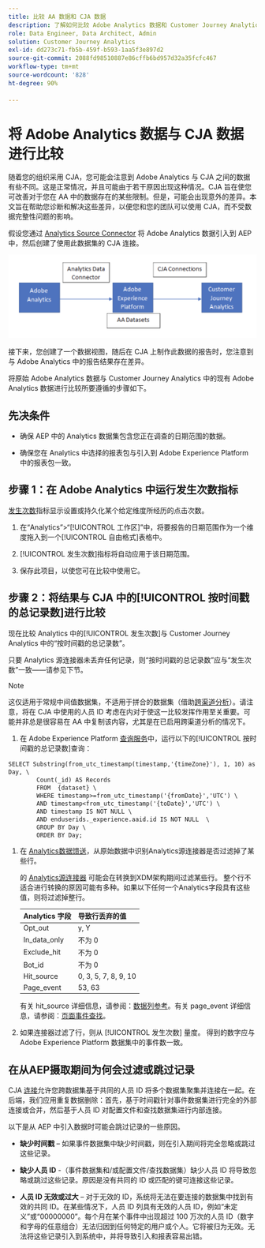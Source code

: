 ```yaml
---
title: 比较 AA 数据和 CJA 数据
description: 了解如何比较 Adobe Analytics 数据和 Customer Journey Analytics 中的数据
role: Data Engineer, Data Architect, Admin
solution: Customer Journey Analytics
exl-id: dd273c71-fb5b-459f-b593-1aa5f3e897d2
source-git-commit: 2088fd98510887e86cffb6bd957d32a35fcfc467
workflow-type: tm+mt
source-wordcount: '828'
ht-degree: 90%

---
```


# 将 Adobe Analytics 数据与 CJA 数据进行比较

随着您的组织采用 CJA，您可能会注意到 Adobe Analytics 与 CJA 之间的数据有些不同。这是正常情况，并且可能由于若干原因出现这种情况。CJA 旨在使您可改善对于您在 AA 中的数据存在的某些限制。但是，可能会出现意外的差异。本文旨在帮助您诊断和解决这些差异，以便您和您的团队可以使用 CJA，而不受数据完整性问题的影响。

假设您通过 [Analytics Source Connector](https://experienceleague.adobe.com/docs/experience-platform/sources/ui-tutorials/create/adobe-applications/analytics.html?lang=zh-Hans) 将 Adobe Analytics 数据引入到 AEP 中，然后创建了使用此数据集的 CJA 连接。

![数据流](assets/compare.png)

接下来，您创建了一个数据视图，随后在 CJA 上制作此数据的报告时，您注意到与 Adobe Analytics 中的报告结果存在差异。

将原始 Adobe Analytics 数据与 Customer Journey Analytics 中的现有 Adobe Analytics 数据进行比较所要遵循的步骤如下。

## 先决条件

* 确保 AEP 中的 Analytics 数据集包含您正在调查的日期范围的数据。

* 确保您在 Analytics 中选择的报表包与引入到 Adobe Experience Platform 中的报表包一致。

## 步骤 1：在 Adobe Analytics 中运行发生次数指标

[发生次数](https://experienceleague.adobe.com/docs/analytics/components/metrics/occurrences.html)指标显示设置或持久化某个给定维度所经历的点击次数。

1. 在“Analytics”>“[!UICONTROL 工作区]”中，将要报告的日期范围作为一个维度拖入到一个[!UICONTROL 自由格式]表格中。

1. [!UICONTROL 发生次数]指标将自动应用于该日期范围。

1. 保存此项目，以使您可在比较中使用它。

## 步骤 2：将结果与 CJA 中的[!UICONTROL 按时间戳的总记录数]进行比较

现在比较 Analytics 中的[!UICONTROL 发生次数]与 Customer Journey Analytics 中的“按时间戳的总记录数”。

只要 Analytics 源连接器未丢弃任何记录，则“按时间戳的总记录数”应与“发生次数”一致——请参见下节。

>[!NOTE]
>
>这仅适用于常规中间值数据集，不适用于拼合的数据集（借助[跨渠道分析](/help/connections/cca/overview.md)）。请注意，将在 CJA 中使用的人员 ID 考虑在内对于使这一比较发挥作用至关重要。可能并非总是很容易在 AA 中复制该内容，尤其是在已启用跨渠道分析的情况下。

1. 在 Adobe Experience Platform [查询服务](https://experienceleague.adobe.com/docs/experience-platform/query/best-practices/adobe-analytics.html)中，运行以下的[!UICONTROL 按时间戳的总记录数]查询：

```
SELECT Substring(from_utc_timestamp(timestamp,'{timeZone}'), 1, 10) as Day, \ 
        Count(_id) AS Records 
        FROM  {dataset} \ 
        WHERE timestamp>=from_utc_timestamp('{fromDate}','UTC') \ 
        AND timestamp<from_utc_timestamp('{toDate}','UTC') \ 
        AND timestamp IS NOT NULL \ 
        AND enduserids._experience.aaid.id IS NOT NULL  \ 
        GROUP BY Day \ 
        ORDER BY Day; 
```

1. 在 [Analytics数据馈送](https://experienceleague.adobe.com/docs/analytics/export/analytics-data-feed/data-feed-contents/datafeeds-reference.html)，从原始数据中识别Analytics源连接器是否过滤掉了某些行。

   的 [Analytics源连接器](https://experienceleague.adobe.com/docs/experience-platform/sources/ui-tutorials/create/adobe-applications/analytics.html) 可能会在转换到XDM架构期间过滤某些行。 整个行不适合进行转换的原因可能有多种。如果以下任何一个Analytics字段具有这些值，则将过滤掉整行。

   | Analytics 字段 | 导致行丢弃的值 |
   | --- | --- |
   | Opt_out | y, Y |
   | In_data_only | 不为 0 |
   | Exclude_hit | 不为 0 |
   | Bot_id | 不为 0 |
   | Hit_source | 0, 3, 5, 7, 8, 9, 10 |
   | Page_event | 53, 63 |

   有关 hit\_source 详细信息，请参阅：[数据列参考](https://experienceleague.adobe.com/docs/analytics/export/analytics-data-feed/data-feed-contents/datafeeds-reference.html?lang=zh-Hans)。有关 page\_event 详细信息，请参阅：[页面事件查找](https://experienceleague.adobe.com/docs/analytics/export/analytics-data-feed/data-feed-contents/datafeeds-page-event.html?lang=zh-Hans)。

1. 如果连接器过滤了行，则从 [!UICONTROL 发生次数] 量度。 得到的数字应与 Adobe Experience Platform 数据集中的事件数一致。

## 在从AEP摄取期间为何会过滤或跳过记录

CJA [连接](/help/connections/create-connection.md)允许您跨数据集基于共同的人员 ID 将多个数据集聚集并连接在一起。在后端，我们应用重复数据删除：首先，基于时间戳针对事件数据集进行完全的外部连接或合并，然后基于人员 ID 对配置文件和查找数据集进行内部连接。

以下是从 AEP 中引入数据时可能会跳过记录的一些原因。

* **缺少时间戳** – 如果事件数据集中缺少时间戳，则在引入期间将完全忽略或跳过这些记录。

* **缺少人员 ID** -（事件数据集和/或配置文件/查找数据集）缺少人员 ID 将导致忽略或跳过这些记录。原因是没有共同的 ID 或匹配的键可连接这些记录。

* **人员 ID 无效或过大** – 对于无效的 ID，系统将无法在要连接的数据集中找到有效的共同 ID。在某些情况下，人员 ID 列具有无效的人员 ID，例如“未定义”或“00000000”。每个月在某个事件中出现超过 100 万次的人员 ID（数字和字母的任意组合）无法归因到任何特定的用户或个人。它将被归为无效。无法将这些记录引入到系统中，并将导致引入和报表容易出错。
